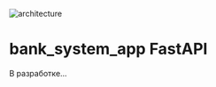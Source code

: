 ![architecture](https://i.ibb.co/vF9S7m5/IMG-20250427-163208.jpg)
# bank_system_app FastAPI

В разработке...
